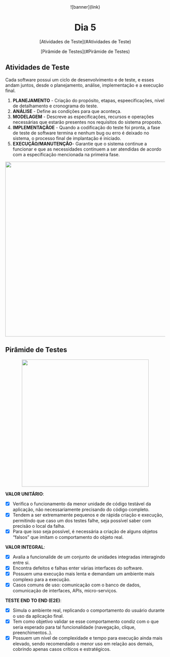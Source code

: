 <div align="center">
    ![banner](link)
    <h1> Dia 5 </h1>
    <p>[Atividades de Teste](#Atividades de Teste)
    <p>[Pirâmide de Testes](#Pirâmide de Testes)</p>
</div>

## Atividades de Teste
Cada software possui um ciclo de desenvolvimento e de teste, e esses andam juntos, desde o planejamento, análise, implementação e a execução final.
1. **PLANEJAMENTO** - Criação do propósito, etapas, espeecificações, nível de detalhamento e cronograma do teste.
2. **ANÁLISE** -  Define as condições para que aconteça.
3. **MODELAGEM** - Descreve as especificações, recursos e operações necessárias que estarão presentes nos requisitos do sistema proposto.
4. **IMPLEMENTAÇÃOE** - Quando a codificação do teste foi pronta, a fase de teste de software termina e nenhum bug ou erro é deixado no sistema, o processo final de implantação é iniciado.
5. **EXECUÇÃO/MANUTENÇÃO**- Garantie que o sistema continue a funcionar e que as necessidades continuem a ser atendidas de acordo com a especificação mencionada na primeira fase.

<div align="center">
    <img src="https://dkrn4sk0rn31v.cloudfront.net/2018/01/08121228/modelo-cascata.png" width="550px">
</div>

## Pirâmide de Testes
<div align="center">
    <img src="https://lab.vortx.com.br/content/images/2021/08/piramide-testes.jpg" width="400px">
</div>


**VALOR UNITÁRIO**: 
- [x] Verifica o funcionamento da menor unidade de código testável da aplicação, não necessariamente precisando do código completo.
- [x] Tendem a ser extremamente pequenos e de rápida criação e execução, permitindo que caso um dos testes falhe, seja possível saber com precisão o local da falha.
- [x] Para que isso seja possível, é necessária a criação de alguns objetos “falsos” que imitam o comportamento do objeto real.

**VALOR INTEGRAL**: 
- [x] Avalia a funcionalide de um conjunto de unidades integradas interagindo entre si.
- [x] Encontra defeitos e falhas enter várias interfaces do software.
- [x] Possuem uma execução mais lenta e demandam um ambiente mais complexo para a execução.
- [x] Casos comuns de uso: comunicação com o banco de dados, comunicação de interfaces, APIs, micro-serviços.

**TESTE END TO END (E2E)**: 
- [x] Simula o ambiente real, replicando o comportamento do usuário durante o uso da aplicação final.
- [x] Tem como objetivo validar se esse comportamento condiz com o que seria esperado para tal funcionalidade (navegação, clique, preenchimentos..).
- [x] Possuem um nível de complexidade e tempo para execução ainda mais elevado, sendo recomendado o menor uso em relação aos demais, cobrindo apenas casos críticos e estratégicos.
